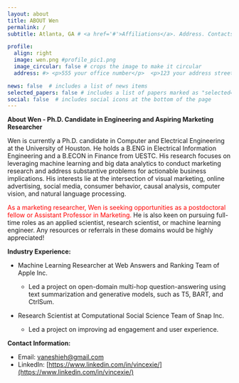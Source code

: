 ```yaml
---
layout: about
title: ABOUT Wen
permalink: /
subtitle: Atlanta, GA # <a href='#'>Affiliations</a>. Address. Contacts. Moto. Etc.

profile:
  align: right
  image: wen.png #profile_pic1.png
  image_circular: false # crops the image to make it circular
  address: #> <p>555 your office number</p>  <p>123 your address street</p> <p>Your City, State 12345</p>

news: false  # includes a list of news items
selected_papers: false # includes a list of papers marked as "selected={true}"
social: false  # includes social icons at the bottom of the page
---
```

**About Wen - Ph.D. Candidate in Engineering and Aspiring Marketing Researcher**

Wen is currently a Ph.D. candidate in Computer and Electrical Engineering at the University of Houston. He holds a B.ENG in Electrical Information Engineering and a B.ECON in Finance from UESTC. His research focuses on leveraging machine learning and big data analytics to conduct marketing research and address substantive problems for actionable business implications. His interests lie at the intersection of visual marketing, online advertising, social media, consumer behavior, causal analysis, computer vision, and natural language processing.

<span style="color: red">As a marketing researcher, Wen is seeking opportunities as a postdoctoral fellow or Assistant Professor in Marketing.</span> He is also keen on pursuing full-time roles as an applied scientist, research scientist, or machine learning engineer. Any resources or referrals in these domains would be highly appreciated!

**Industry Experience:**
- Machine Learning Researcher at Web Answers and Ranking Team of Apple Inc.
  - Led a project on open-domain multi-hop question-answering using text summarization and generative models, such as T5, BART, and CtrlSum.

- Research Scientist at Computational Social Science Team of Snap Inc.
  - Led a project on improving ad engagement and user experience.

**Contact Information:**
- Email: [vaneshieh@gmail.com](mailto:vaneshieh@gmail.com)
- LinkedIn: [https://www.linkedin.com/in/vincexie/](https://www.linkedin.com/in/vincexie/)


